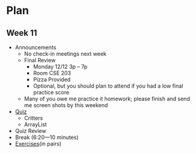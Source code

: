 # Plan
## Week 11

* Announcements
	* No check-in meetings next week
	* Final Review
		* Monday 12/12 3p – 7p
		* Room CSE 203
		* Pizza Provided
		* Optional, but you should plan to attend if you had a low final practice score
	* Many of you owe me practice it homework; please finish and send me screen shots by this weekend
* [Quiz](quiz.md)
	* Critters
	* ArrayList
* Quiz Review
* Break (6:20—10 minutes)
* [Exercises](exercises.md)(in pairs)
